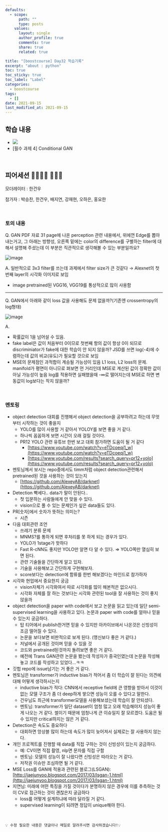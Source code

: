 ```yaml
---
defaults:
  - scope:
      path: ""
      type: posts
    values:
      layout: single
      author_profile: true
      comments: true
      share: true
      related: true

title: "[boostcourse] Day32 학습기록"
excerpt: "about : python"
toc: true
toc_sticky: true
toc_label: "Label"
categories:
  - boostcourse
tags:
  - []
date: 2021-09-15
last_modified_at: 2021-09-15
---
```


## 학습 내용

- <a href="https://hongsusoo.github.io/dl/md_conditionalgenerativemodel"><img src="https://img.shields.io/badge/-Conditional GAN-red"/></a>
- [필수 과제 4] Conditional GAN

<br>

## 피어세션 👨‍👨‍👦‍👦 👨‍👨‍👦

모더레이터 : 한건우

참가자 : 박승찬, 한건우, 배지연, 강재현, 오하은, 홍요한

<br>

### 토의 내용


Q. GAN PDF 자료 31 page에 나온 perception 관련 내용에서, 위에껀 Edge를 뽑아내는거고, 그 아래는 방향성, 오른쪽 밑에는 color의 difference를 구별하는 filter에 대해서 설명해 주셨는데 이 부분은 직관적으로 생각해볼 수 있는 부분일까요?

![image](https://user-images.githubusercontent.com/77658029/134762691-d52a3707-e355-4bb1-9b49-af69cc49de7d.png)

A. 
일반적으로 3x3 filter를 쓰는데 과제에서 filter size가 큰 것같다
→ Alexnet의 첫번째 layer의 시각화 이미지로 보임
 + image pretrained된 VGG16, VGG19를 통상적으로 많이 사용함

---

Q. GAN에서 아래와 같이 loss 값을 사용해도 문제 없을까?(기존엔 crossentropy의 log형태)

![image](https://user-images.githubusercontent.com/77658029/134762765-d6e01287-a1fe-4f1a-b660-9af7097d6d23.png)

A.
- 확률값이 1을 넘어설 수 있음.
- fake label은 값이 처음부터 0이므로 첫번째 항의 값이 항상 0이 되므로 discriminiator가 fake에 대한 학습이 안 되지 않을까?
JSD를 쓰면 log(-4)에 수렴하는데 값의 비교(유도)가 필요할 것으로 보임
- MSE의 문제점인 과적합이 계승될 가능성이 있음
L1 loss, L2 loss의 문제. manifold가 평면이 아니므로 펴보면 먼 거리인데 MSE로 계산된 값이 정확한 값이 아닐 가능성이 높음
log를 적용하면 실패했을때 -∞로 떨어지는데 MSE로 하면 변동값이 log보다는 작지 않을까?

<br>

### 멘토링

- object detection 대회를 진행해서 object detection을 공부하려고 하는데 무엇부터 시작하는 것이 좋을지
    - YOLO를 많이 사용할 거 같아서 YOLOY를 보면 좋을 거 같다.
    - 하나씩 꼼꼼하게 보면 시간이 오래 걸릴 것이다.
    - PR12 YOLO 관련 유튜브 한번 보고 대회 참가하면 도움이 될 거 같다
        - [https://www.youtube.com/watch?v=eTDcoeqj1_w](https://www.youtube.com/watch?v=eTDcoeqj1_w)
        - [https://www.youtube.com/results?search_query=pr12+yolo](https://www.youtube.com/results?search_query=pr12+yolo)
- 멘토님께서 보시는 repo중에서도 timm처럼 object detection관련해서 pretrained된 것을 사용하는 것이 있는지
    - [https://github.com/AlexeyAB/darknet](https://github.com/AlexeyAB/darknet)
- Detection 빡세다.. data가 말이 안된다..
    - 첫 입문하는 사람들에게 안 맞을 수 있다.
    - vision으로 풀 수 있는 문제인가 싶은 data들도 있다.
- PR[숫자]에서 숫자가 뜻하는 의미는?
    - 시즌
- 다음 대회관련 조언
    - 쓰레기 분류 문제
    - MNMS?를 통하게 되면 후처리를 못 하게 되는 경우가 있다.
    - YOLO가 1stage가 핫하다
    - Fast R-cNN도 좋지만 YOLO만 알면 다 알 수 있다. ⇒ YOLO쪽만 열심히 보면 된다.
    - 관련 기술들을 간단하게 알고 있자.
    - 기술을 사용해보고 간단하게 구현해보자.
    - score보다는 detection에 함류를 한번 해보겠다는 마인드로 참가하자
- 시각화 현업에서 중요한지 궁금
    - vision자체가 시각화여서 따로 시각화를 많이 해본적은 없으시다.
    - 시각화 자체를 잘 하는 것보다는 시각화 관련된 tool을 잘 사용하는 것이 좋지 않을까
- object detection을 paper with code에서 보고 논문을 읽고 있는데 일단 semi-supervised learning을 사용하고 있다. 논문과 paper with code를 얼마나 믿을 수 있는지 궁금하다.
    - 탑 티어에서 publish한거면 믿을 수 있지만 아카이브에서 나온것은 신빙성이 조금 떨어질 수 있다.
    - 논문을 보다보면 비판적으로 보게 된다. (맹신보다 좋은 거 같다.)
    - 저널에서 공개된 것이며 믿을 수 있을 것
    - 코드와 pretrained된것까지 돌려보면 좋은 거 같다.
    - 예전에 Trans GAN관련 논문을 봤는데 작성자가 중국인였는데 논문을 작성해놓고 코드를 작성하고 있었다...ㅋㅋ
- 깃헙 repo에 issue남기는 거 좋은 거 같다.
- 멘토님은 transformer가 inductive bias가 적어서 좀 더 학습이 잘 된다는 의견에 대해 어떻게 생각하시는지
    - inductive bias가 적다: CNN에서 receptive field에 큰 영향을 받아서 이것이 없는 모델 구조가 좀 더 deep하게 쌓으면 성능이 오를 수 있다고 말한다.
    - 건우님도 최근에 transformer모델을 사용해보셨는데 학습이 잘 안되셨다.
    - 멘토님: transformer가 일단 dataset이 엄청 많고 오래 학습해야지 성능이 좋게 나오는 거 같다. 썰이기 때문에 엄청나게 큰 이슈일지 잘 모르겠다. 도움은 될 수 있지만 critical하지는 않은 거 같다.
- Detection은 속도도 중요하다
    - 대회하면 앙상블 많이 하는데 속도가 많이 늦어져서 실제로는 잘 사용하지 않는다.
- 개인 프로젝트를 진행할 때 data를 직접 구하는 것이 신빙성이 있는지 궁금하다.
    - 예: CV이면 직접 촬영, nlp면 문자를 직접 구함
    - 멘토님: 모델의 성능이 잘 나왔다면 신빙성은 따라오는 거 같다.
    - 저작권 이슈만 조심하면 될 거 같다.
- MSE Loss를 GAN에 적용과 관련된 블로그(LSGAN): [http://jaejunyoo.blogspot.com/2017/03/lsgan-1.html](http://jaejunyoo.blogspot.com/2017/03/lsgan-1.html)
- 지연님: 미래에 어떤 특징을 가질 것이다가 분명하지 않은 경우에 이를 추측하는 것이 CV로 접근하는 것이 괜찮은지 궁금하다
    - loss를 어떻게 설계하냐에 따라 달라질 거 같다.
    - supervised learning이 되려면 정답이 unique해야 한다.

<br>


```
💡 수정 필요한 내용은 댓글이나 메일로 알려주시면 감사하겠습니다!💡 
```
